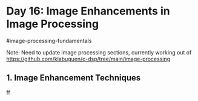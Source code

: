 # Day 16: Image Enhancements in Image Processing
#image-processing-fundamentals 

Note: Need to update image processing sections, currently working out of 
https://github.com/klabuguen/c-dsp/tree/main/image-processing 
## 1. Image Enhancement Techniques
ff